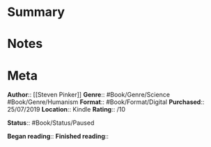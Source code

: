 # Summary

# Notes

# Meta
**Author**:: [[Steven Pinker]]
**Genre**:: #Book/Genre/Science #Book/Genre/Humanism
**Format**:: #Book/Format/Digital 
**Purchased**:: 25/07/2019
**Location**:: Kindle
**Rating**:: /10

**Status**:: #Book/Status/Paused 

**Began reading**:: 
**Finished reading**:: 
